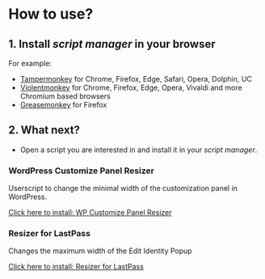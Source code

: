# How to use?

## 1. Install _script manager_ in your browser

For example:

* [Tampermonkey](http://www.tampermonkey.net/) for Chrome, Firefox, Edge, Safari, Opera, Dolphin, UC
* [Violentmonkey](https://violentmonkey.github.io/) for Chrome, Firefox, Edge, Opera, Vivaldi and more Chromium based browsers
* [Greasemonkey](https://www.greasespot.net/) for Firefox

## 2. What next?

* Open a script you are interested in and install it in your _script manager_.

### WordPress Customize Panel Resizer

Userscript to change the minimal width of the customization panel in WordPress.

[Click here to install: WP Customize Panel Resizer](https://raw.githubusercontent.com/kasiaizak/userscripts/master/wp-customize-panel-resizer.user.js)

### Resizer for LastPass

Changes the maximum width of the Edit Identity Popup

[Click here to install: Resizer for LastPass](https://raw.githubusercontent.com/kasiaizak/userscripts/master/lastpass-resizer.user.js)
